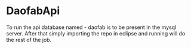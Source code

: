 # DaofabApi

To run the api database named - daofab is to be present in the mysql server.
After that simply importing the repo in eclipse and running will do the rest of the job.

